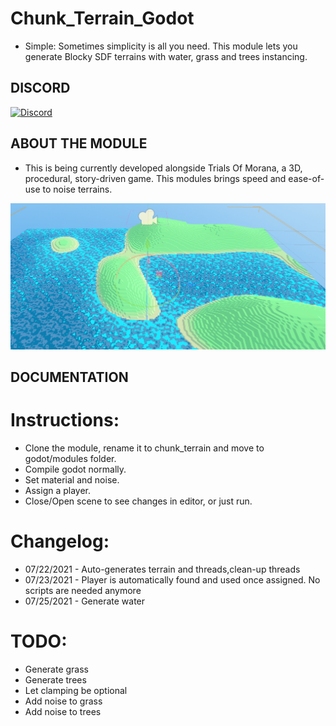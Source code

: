 # Chunk_Terrain_Godot

- Simple:
Sometimes simplicity is all you need. This module lets you generate Blocky SDF terrains with water, grass and trees instancing. 

## DISCORD

[![Discord](https://img.shields.io/discord/798876142458109952?logo=Discord "Discord")](https://discord.gg/Xfv3xrxT)

## ABOUT THE MODULE

- This is being currently developed alongside Trials Of Morana, a 3D, procedural, story-driven game. This modules brings speed and ease-of-use to noise terrains.


![Blocky screenshot](doc/blocky.png)


## DOCUMENTATION

# Instructions:

- Clone the module, rename it to chunk_terrain and move to godot/modules folder.
- Compile godot normally.
- Set material and noise.
- Assign a player.
- Close/Open scene to see changes in editor, or just run.

# Changelog:

- 07/22/2021 - Auto-generates terrain and threads,clean-up threads
- 07/23/2021 - Player is automatically found and used once assigned. No scripts are needed anymore
- 07/25/2021 - Generate water

# TODO:

- Generate grass
- Generate trees
- Let clamping be optional
- Add noise to grass
- Add noise to trees

